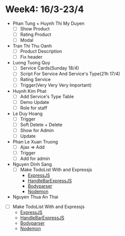 # Week4: 16/3-23/4

- Phan Tung + Huynh Thi My Duyen
  - [ ] Show Product
  - [ ] Rating Product
  - [ ] Modal
- Tran Thi Thu Oanh
  - [ ] Product Description
  - [ ] Fix header

- Luong Tuong Quy
  - [ ] Service Cards(Sunday 18/4)
  - [ ] Script For Service And Service's Type(21h 17/4)
  - [ ] Rating Service
  - [ ] Trigger(Very Very Very Important)

- Huynh Kim Phat
  - [ ] Add Service's Type Table
  - [ ] Demo Update
  - [ ] Role for staff

- Le Duy Hoang
  - [ ] Trigger
  - [ ] Soft Delete + Delete 
  - [ ] Show for Admin
  - [ ] Update
- Phan Le Xuan Truong
  - [ ] Ajax => Add
  - [ ] Trigger
  - [ ] Add for admin

- Nguyen Dinh Sang
  - [ ] Make TodoList With and Expressjs
    - [ExpressJS]()
    - [HandleBarExpressJS]()
    - [Bodyparser]()
    - [Nodemon]()
- Nguyen Thua An Thai
- [ ] Make TodoList With and Expressjs
    - [ExpressJS]()
    - [HandleBarExpressJS]()
    - [Bodyparser]()
    - [Nodemon]()

